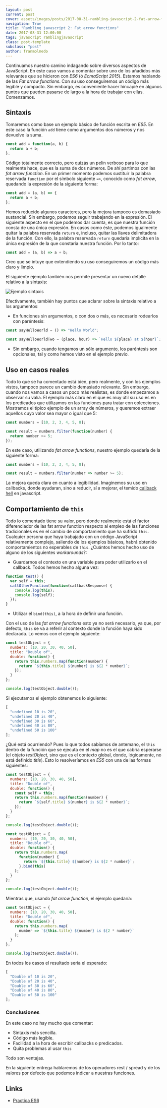 ```yaml
---
layout: post
current: post
cover: assets/images/posts/2017-08-31-rambling-javascript-2-fat-arrow-functions/header.png
navigation: True
title: "Rambling javascript 2: Fat arrow functions"
date: 2017-08-31 12:00:00
tags: javascript ramblingjavascript
class: post-template
subclass: "post"
author: franmolmedo
---
```


Continuamos nuestro camino indagando sobre diversos aspectos de JavaScript. En este caso vamos a comentar sobre uno de los añadidos más relevantes que se hicieron con _ES6_ (ó _EcmaScript 2015_). Estamos hablando de las _Fat arrow functions_. Con su uso conseguiremos un código más legible y compacto.
Sin embargo, es conveniente hacer hincapié en algunos puntos que pueden pasarse de largo a la hora de trabajar con ellas. Comenzamos.

## Sintaxis

Tomaremos como base un ejemplo básico de función escrita en _ES5_. En este caso la función `add` tiene como argumentos dos números y nos devuelve la suma.

```javascript
const add = function(a, b) {
  return a + b;
};
```

Código totalmente correcto, pero quizás un pelín verboso para lo que realmente hace, que es la suma de dos números. De ahí partimos con las _fat arrow function_. En un primer momento podemos sustituir la palabra reservada `function` por el símbolo siguiente `=>`, conocido como _fat arrow_, quedando la expresión de la siguiente forma:

```javascript
const add = (a, b) => {
  return a + b;
};
```

Hemos reducido algunos caracteres, pero la mejora tampoco es demasiado sustancial. Sin embargo, podemos seguir trabajando en la expresión. El siguiente aspecto en el que podemos dar cuenta, es que nuestra función consta de una única expresión. En casos como éste, podemos igualmente quitar la palabra reservada `return` e, incluso, quitar las llaves delimitadora de la función. Con ello, la palabra reservada `return` quedaría implícita en la única expresión de la que constaría nuestra función. Por lo tanto:

```javascript
const add = (a, b) => a + b;
```

Creo que se intuye que extendiendo su uso conseguiremos un código más claro y limpio.

El siguiente ejemplo también nos permite presentar un nuevo detalle relativo a la sintaxis:

![Ejemplo sintaxis](assets/images/posts/2017-08-31-rambling-javascript-2-fat-arrow-functions/basicExample.gif)

Efectivamente, también hay puntos que aclarar sobre la sintaxis relativo a los argumentos:

- En funciones sin argumentos, o con dos o más, es necesario rodearlos con paréntesis:

```javascript
const sayHelloWorld = () => "Hello World";

const sayHelloWorldTwo = (place, hour) => `Hello ${place} at ${hour}`;
```

- Sin embargo, cuando tengamos un sólo argumento, los paréntesis son opcionales, tal y como hemos visto en el ejemplo previo.

## Uso en casos reales

Todo lo que se ha comentado está bien, pero realmente, y con los ejemplos vistos, tampoco parece un cambio demasiado relevante.
Sin embargo, cuando nos vamos a casos un poco más realistas, es donde empezamos a observar su valía. El ejemplo más claro en el que es muy útil su uso es en los predicados que utilizamos en las funciones para tratar con colecciones.
Mostramos el típico ejemplo de un array de números, y queremos extraer aquellos cuyo valor sea mayor o igual que 5:

```javascript
const numbers = [10, 2, 3, 4, 5, 8];

const result = numbers.filter(function(number) {
  return number >= 5;
});
```

En este caso, utilizando _fat arrow functions_, nuestro ejemplo quedaría de la siguiente forma:

```javascript
const numbers = [10, 2, 3, 4, 5, 8];

const result = numbers.filter(number => number >= 5);
```

La mejora queda clara en cuanto a legibilidad. Imaginemos su uso en callbacks, donde ayudaran, sino a reducir, sí a mejorar, el temido [callback hell](http://callbackhell.com/) en javascript.

## Comportamiento de `this`

Todo lo comentado tiene su valor, pero donde realmente está el factor diferenciador de las fat arrow function respecto al empleo de las funciones tradicionales es en el cambio de comportamiento que ha sufrido `this`. Cualquier persona que haya trabajado con un código JavaScript relativamente complejo, saliendo de los ejemplos básicos, habrá obtenido comportamientos no esperables de `this`. ¿Cuántos hemos hecho uso de alguno de los siguientes _workarounds_?:

- Guardarnos el contexto en una variable para poder utilizarlo en el callback. Todos hemos hecho alguna vez:

```javascript
function test() {
  var self = this;
  callOtherFunction(function(callbackResponse) {
    console.log(this);
    console.log(self);
  });
}
```

- Utilizar el `bind(this)`, a la hora de definir una función.

Con el uso de las _fat arrow functions_ esto ya no será necesario, ya que, por defecto, `this` se va a referir al contexto donde la función haya sido declarada. Lo vemos con el ejemplo siguiente:

```javascript
const testObject = {
  numbers: [10, 20, 30, 40, 50],
  title: "Double of",
  double: function() {
    return this.numbers.map(function(number) {
      return `${this.title} ${number} is ${2 * number}`;
    });
  }
};

console.log(testObject.double());
```

Si ejecutamos el ejemplo obtenemos lo siguiente:

```javascript
[
  "undefined 10 is 20",
  "undefined 20 is 40",
  "undefined 30 is 60",
  "undefined 40 is 80",
  "undefined 50 is 100"
];
```

¿Qué está ocurriendo? Pues lo que todos sabíamos de antemano, el `this` dentro de la función que se ejecuta en el _map_ no es el que cabría esperarse (el objeto _testObject_, sino que es el contexto global, donde, lógicamente, no está definido _title_). Esto lo resolveríamos en _ES5_ con una de las formas siguientes:

```javascript
const testObject = {
  numbers: [10, 20, 30, 40, 50],
  title: "Double of",
  double: function() {
    const self = this;
    return this.numbers.map(function(number) {
      return `${self.title} ${number} is ${2 * number}`;
    });
  }
};

console.log(testObject.double());
```

```javascript
const testObject = {
  numbers: [10, 20, 30, 40, 50],
  title: "Double of",
  double: function() {
    return this.numbers.map(
      function(number) {
        return `${this.title} ${number} is ${2 * number}`;
      }.bind(this)
    );
  }
};

console.log(testObject.double());
```

Mientras que, usando _fat arrow function_, el ejemplo quedaría:

```javascript
const testObject = {
  numbers: [10, 20, 30, 40, 50],
  title: "Double of",
  double: function() {
    return this.numbers.map(
      number => `${this.title} ${number} is ${2 * number}`
    );
  }
};

console.log(testObject.double());
```

En todos los casos el resultado sería el esperado:

```javascript
[
  "Double of 10 is 20",
  "Double of 20 is 40",
  "Double of 30 is 60",
  "Double of 40 is 80",
  "Double of 50 is 100"
];
```

### Conclusiones

En este caso no hay mucho que comentar:

- Sintaxis más sencilla.
- Código más legible.
- Facilidad a la hora de escribir callbacks o predicados.
- Quita problemas al usar `this`

Todo son ventajas.

En la siguiente entrega hablaremos de los operadores rest / spread y de los valores por defecto que podemos indicar a nuestras funciones.

## Links

- [Practica ES6](http://jsbin.com/?console,output)
